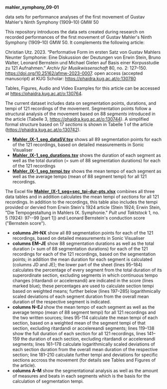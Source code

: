 **mahler_symphony_09-01**

data sets for performance analyses of the first movement of Gustav Mahler's Ninth Symphony (1909–10) GMW 50

This repository introduces the data sets created during research on recorded performances of the first movement of Gustav Mahler's Ninth Symphony (1909–10) GMW 50. It complements the following article:

Christian Utz. 2023. “Performative Form im ersten Satz von Gustav Mahlers Neunter Symphonie: Eine Diskussion der Deutungen von Erwin Stein, Bruno Walter, Leonard Bernstein und Michael Gielen auf Basis einer Korpusstudie zu 121 Aufnahmen.” *Archiv für Musikwissenschaft* 80, no. 2: 127–150. https://doi.org/10.25162/afmw-2023-0007. open access (accepted manuscript) at KUG Scholar: https://phaidra.kug.ac.at/o:130780

Tables, Figures, Audio and Video Examples for this article can be accessed at https://phaidra.kug.ac.at/o:130764.

The current dataset includes data on segmentation points, durations, and tempi of 121 recordings of the movement. Segmentation points follow a structural analysis of the movement based on 88 *segments* introduced in the article (Tabelle 3, https://phaidra.kug.ac.at/o:130744). A simplified formal structure based on 17 *sections* is shown in Tabelle 1 of the article (https://phaidra.kug.ac.at/o:130742).

* **[Mahler_IX-1_seg_dataSV.tsv](https://github.com/Mahler-MD/mahler_symphony_09-01/blob/main/Mahler_IX-1_seg_dataSV.tsv)** shows all 89 segmentation points for each of the 121 recordings, based on detailed measurements in Sonic Visualiser
* **[Mahler_IX-1_seg_durations.tsv](https://github.com/Mahler-MD/mahler_symphony_09-01/blob/main/Mahler_IX-1_seg_durations.tsv)** shows the duration of each segment as well as the total duration (= sum of 88 segmentation durations) for each of the 121 recordings
* **[Mahler_IX-1_seg_tempi.tsv](https://github.com/Mahler-MD/mahler_symphony_09-01/blob/main/Mahler_IX-1_seg_tempi.tsv)** shows the mean tempo of each segment as well as the average tempo (mean of 88 segment tempi) for all 121 recordings.

The Excel file **[Mahler_IX-1_seg+sec_tpi-dur-pts.xlsx](https://github.com/Mahler-MD/mahler_symphony_09-01/blob/main/Mahler_IX-1_seg%2Bsec_tpi-dur-pts.xlsx)** combines all three data tables and in addition calculates the mean tempi of *sections* for all 121 recordings. In addition to the recordings, this table also includes the tempi provided or dervied from Erwin Stein's 1924 article (Stein 1924; Erwin Stein, "Die Tempogestaltung in Mahlers IX. Symphonie." *Pult und Taktstock* 1, no. 5 (1924): 97--99 [part 1]) and Leonard Bernstein's conduction score ("Bernstein score").

* **columns JH–NX** show all 89 segmentation points for each of the 121 recordings, based on detailed measurements in Sonic Visualiser
* **columns EM–JE** show 88 segmentation durations as well as the total duration (= sum of 88 segmentation durations) for each of the 121 recordings for each of the 121 recordings, based on the segmentation points; in addition the mean duration for each segment is calculated (columns JD and JE); the lower part of the sheet (lines 95–184) calculates the percentage of every segment from the total duration of its superordinate section, excluding segments in which continuous tempo changes (ritardandi or accelereandi) are indicated in the score (lines marked blue); these percentages are used to calculate section tempi based on weighted means; further below (lines 197–285) logarithmically scaled deviations of each segment duration from the overall mean duration of the respective segment is indicated.
* **columns N–EJ** show the mean tempo of each segment as well as the average tempo (mean of 88 segment tempi) for all 121 recordings and the two written sources; lines 95-114 calculate the mean tempi of each section, based on a weighted mean of the segment tempi of that section, excluding ritardandi or accelereandi segments; lines 119–138 show the full duration of each section for all 121 recordings, lines 141–159 the duration of each section, excluding ritardandi or accelereandi segments; lines 161–178 calculate logarithmically scaled deviations of each section duration from the overall mean duration of the respective section; line 181–210 calculate further tempi and deviations for specific sections accross the movement (for details see Tables and Figures of the article).
* **columns A–M** show the segmentational analysis as well as the amount of measures and beats in each segments which is the basis for the calculation of segmentation tempi.
